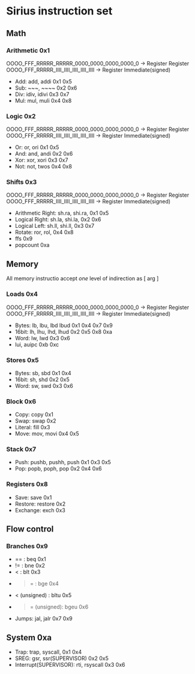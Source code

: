 # Sirius instruction set

## Math

### Arithmetic 0x1

OOOO_FFF_RRRRR_RRRRR_0000_0000_0000_0000_0 -> Register Register
OOOO_FFF_RRRRR_IIII_IIII_IIII_IIII_IIII    -> Register Immediate(signed)

+ Add: add, addi    0x1 0x5
+ Sub: ~~~, ~~~~    0x2 0x6
+ Div: idiv, idivi  0x3 0x7
+ Mul: mul, muli    0x4 0x8
  
### Logic 0x2

OOOO_FFF_RRRRR_RRRRR_0000_0000_0000_0000_0 -> Register Register
OOOO_FFF_RRRRR_IIII_IIII_IIII_IIII_IIII    -> Register Immediate(signed)

+ Or:  or, ori      0x1 0x5
+ And: and, andi    0x2 0x6
+ Xor: xor, xori    0x3 0x7
+ Not: not, twos    0x4 0x8

### Shifts 0x3

OOOO_FFF_RRRRR_RRRRR_0000_0000_0000_0000_0 -> Register Register
OOOO_FFF_RRRRR_IIII_IIII_IIII_IIII_IIII    -> Register Immediate(signed)


+ Arithmetic Right: sh.ra, shi.ra,  0x1 0x5
+ Logical Right:    sh.la, shi.la,  0x2 0x6
+ Logical Left:     sh.ll, shi.ll,  0x3 0x7
+ Rotate:           ror, rol,       0x4 0x8
+ ffs                               0x9
+ popcount                          0xa

## Memory 

All memory instructio accept *one* level of indirection as [ arg ]

### Loads 0x4
OOOO_FFF_RRRRR_RRRRR_0000_0000_0000_0000_0 -> Register Register
OOOO_FFF_RRRRR_IIII_IIII_IIII_IIII_IIII    -> Register Immediate(signed)

+ Bytes: lb, lbu, lbd lbud      0x1 0x4 0x7 0x9
+ 16bit: lh, lhu, lhd, lhud     0x2 0x5 0x8 0xa
+ Word:  lw, lwd                0x3 0x6
+ lui, auipc                    0xb 0xc
  
### Stores 0x5

+ Bytes: sb, sbd                0x1 0x4
+ 16bit: sh, shd                0x2 0x5
+ Word:  sw, swd                0x3 0x6

### Block 0x6

+ Copy: copy                    0x1
+ Swap: swap                    0x2
+ Literal: fill                 0x3
+ Move: mov, movi               0x4 0x5

### Stack 0x7

+ Push: pushb, pushh, push      0x1 0x3 0x5
+ Pop: popb, poph, pop          0x2 0x4 0x6

### Registers 0x8

+ Save: save                    0x1
+ Restore: restore              0x2
+ Exchange: exch                0x3

## Flow control

### Branches 0x9

+ == : beq                      0x1
+ != : bne                      0x2
+ <  : blt                      0x3
+ >=  : bge                     0x4
+ < (unsigned) : bltu           0x5
+ >= (unsigned): bgeu           0x6
+ Jumps: jal, jalr              0x7 0x9
  
## System 0xa

+ Trap: trap, syscall,                      0x1 0x4
+ SREG: gsr, ssr(SUPERVISOR)                0x2 0x5
+ Interrupt(SUPERVISOR): rti, rsyscall      0x3 0x6
